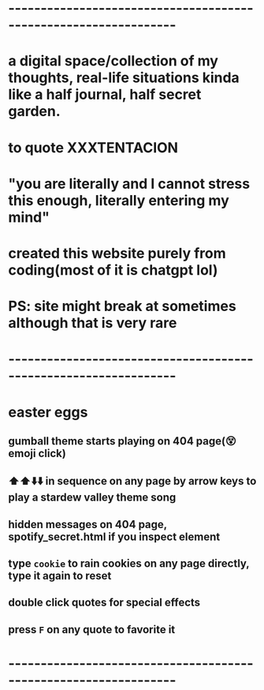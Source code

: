 # ----------------------------------------------------------------
# a digital space/collection of my thoughts, real-life situations kinda like a half journal, half secret garden.
# to quote XXXTENTACION
# "you are literally and I cannot stress this enough, literally entering my mind"
# created this website purely from coding(most of it is chatgpt lol)
# PS: site might break at sometimes although that is very rare
# ----------------------------------------------------------------
# easter eggs
## gumball theme starts playing on 404 page(😵emoji click)
## ⬆️⬆️⬇️⬇️ in sequence on any page by arrow keys to play a stardew valley theme song
## hidden messages on 404 page, spotify_secret.html if you inspect element
## type `cookie` to rain cookies on any page directly, type it again to reset
## double click quotes for special effects
## press `F` on any quote to favorite it
# ----------------------------------------------------------------